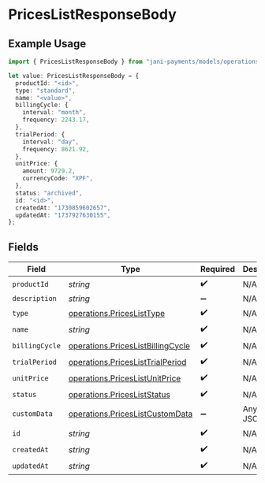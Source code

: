 # PricesListResponseBody

## Example Usage

```typescript
import { PricesListResponseBody } from "jani-payments/models/operations";

let value: PricesListResponseBody = {
  productId: "<id>",
  type: "standard",
  name: "<value>",
  billingCycle: {
    interval: "month",
    frequency: 2243.17,
  },
  trialPeriod: {
    interval: "day",
    frequency: 8621.92,
  },
  unitPrice: {
    amount: 9729.2,
    currencyCode: "XPF",
  },
  status: "archived",
  id: "<id>",
  createdAt: "1730859602657",
  updatedAt: "1737927630155",
};
```

## Fields

| Field                                                                                  | Type                                                                                   | Required                                                                               | Description                                                                            |
| -------------------------------------------------------------------------------------- | -------------------------------------------------------------------------------------- | -------------------------------------------------------------------------------------- | -------------------------------------------------------------------------------------- |
| `productId`                                                                            | *string*                                                                               | :heavy_check_mark:                                                                     | N/A                                                                                    |
| `description`                                                                          | *string*                                                                               | :heavy_minus_sign:                                                                     | N/A                                                                                    |
| `type`                                                                                 | [operations.PricesListType](../../models/operations/priceslisttype.md)                 | :heavy_check_mark:                                                                     | N/A                                                                                    |
| `name`                                                                                 | *string*                                                                               | :heavy_check_mark:                                                                     | N/A                                                                                    |
| `billingCycle`                                                                         | [operations.PricesListBillingCycle](../../models/operations/priceslistbillingcycle.md) | :heavy_check_mark:                                                                     | N/A                                                                                    |
| `trialPeriod`                                                                          | [operations.PricesListTrialPeriod](../../models/operations/priceslisttrialperiod.md)   | :heavy_check_mark:                                                                     | N/A                                                                                    |
| `unitPrice`                                                                            | [operations.PricesListUnitPrice](../../models/operations/priceslistunitprice.md)       | :heavy_check_mark:                                                                     | N/A                                                                                    |
| `status`                                                                               | [operations.PricesListStatus](../../models/operations/pricesliststatus.md)             | :heavy_check_mark:                                                                     | N/A                                                                                    |
| `customData`                                                                           | [operations.PricesListCustomData](../../models/operations/priceslistcustomdata.md)     | :heavy_minus_sign:                                                                     | Any valid JSON value                                                                   |
| `id`                                                                                   | *string*                                                                               | :heavy_check_mark:                                                                     | N/A                                                                                    |
| `createdAt`                                                                            | *string*                                                                               | :heavy_check_mark:                                                                     | N/A                                                                                    |
| `updatedAt`                                                                            | *string*                                                                               | :heavy_check_mark:                                                                     | N/A                                                                                    |